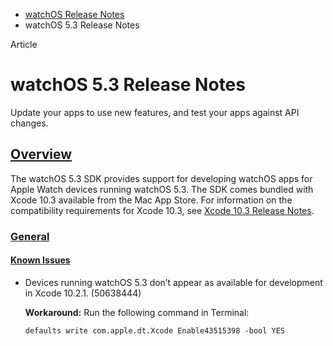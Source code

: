 - [watchOS Release Notes](https://developer.apple.com/documentation/watchos-release-notes)
- watchOS 5.3 Release Notes

Article

# watchOS 5.3 Release Notes

Update your apps to use new features, and test your apps against API changes.

## [Overview](https://developer.apple.com/documentation/watchos-release-notes/watchos-5_3-release-notes#overview)

The watchOS 5.3 SDK provides support for developing watchOS apps for Apple Watch devices running watchOS 5.3. The SDK comes bundled with Xcode 10.3 available from the Mac App Store. For information on the compatibility requirements for Xcode 10.3, see [Xcode 10.3 Release Notes](https://developer.apple.com/documentation/Xcode-Release-Notes/xcode-10_3-release-notes).

### [General](https://developer.apple.com/documentation/watchos-release-notes/watchos-5_3-release-notes#General)

#### [Known Issues](https://developer.apple.com/documentation/watchos-release-notes/watchos-5_3-release-notes#Known-Issues)

- Devices running watchOS 5.3 don’t appear as available for development in Xcode 10.2.1. (50638444)

  **Workaround:** Run the following command in Terminal:

  ```
  defaults write com.apple.dt.Xcode Enable43515398 -bool YES

  ```
